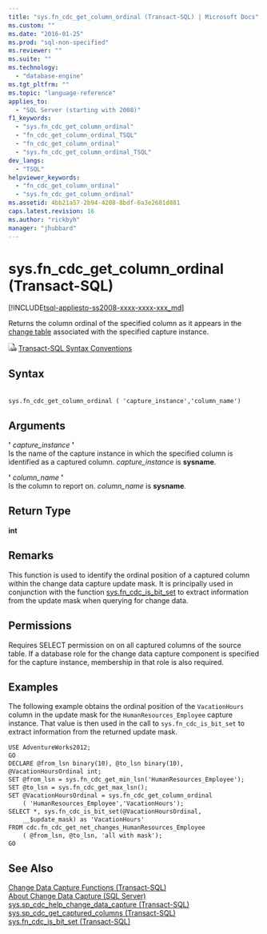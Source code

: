 ```yaml
---
title: "sys.fn_cdc_get_column_ordinal (Transact-SQL) | Microsoft Docs"
ms.custom: ""
ms.date: "2016-01-25"
ms.prod: "sql-non-specified"
ms.reviewer: ""
ms.suite: ""
ms.technology: 
  - "database-engine"
ms.tgt_pltfrm: ""
ms.topic: "language-reference"
applies_to: 
  - "SQL Server (starting with 2008)"
f1_keywords: 
  - "sys.fn_cdc_get_column_ordinal"
  - "fn_cdc_get_column_ordinal_TSQL"
  - "fn_cdc_get_column_ordinal"
  - "sys.fn_cdc_get_column_ordinal_TSQL"
dev_langs: 
  - "TSQL"
helpviewer_keywords: 
  - "fn_cdc_get_column_ordinal"
  - "sys.fn_cdc_get_column_ordinal"
ms.assetid: 4bb21a57-2b94-4208-8bdf-6a3e2681d881
caps.latest.revision: 16
ms.author: "rickbyh"
manager: "jhubbard"
---
```

# sys.fn_cdc_get_column_ordinal (Transact-SQL)
[!INCLUDE[tsql-appliesto-ss2008-xxxx-xxxx-xxx_md](../../../a9retired/includes/tsql-appliesto-ss2008-xxxx-xxxx-xxx-md.md)]

  Returns the column ordinal of the specified column as it appears in the [change table](../../../relational-databases/reference/system-tables/cdc.-capture-instance-ct-transact-sql.md) associated with the specified capture instance.  
  
 ![Topic link icon](../../../a9notintoc/media/topic-link.gif "Topic link icon") [Transact-SQL Syntax Conventions](../../../t-sql/language-elements/transact-sql-syntax-conventions-transact-sql.md)  
  
## Syntax  
  
```  
  
sys.fn_cdc_get_column_ordinal ( 'capture_instance','column_name')  
```  
  
## Arguments  
 **'** *capture_instance* **'**  
 Is the name of the capture instance in which the specified column is identified as a captured column. *capture_instance* is **sysname**.  
  
 **'** *column_name* **'**  
 Is the column to report on. *column_name* is **sysname**.  
  
## Return Type  
 **int**  
  
## Remarks  
 This function is used to identify the ordinal position of a captured column within the change data capture update mask. It is principally used in conjunction with the function [sys.fn_cdc_is_bit_set](../../../relational-databases/reference/system-functions/sys.fn-cdc-is-bit-set-transact-sql.md) to extract information from the update mask when querying for change data.  
  
## Permissions  
 Requires SELECT permission on on all captured columns of the source table. If a database role for the change data capture component is specified for the capture instance, membership in that role is also required.  
  
## Examples  
 The following example obtains the ordinal position of the `VacationHours` column in the update mask for the `HumanResources_Employee` capture instance. That value is then used in the call to `sys.fn_cdc_is_bit_set` to extract information from the returned update mask.  
  
```  
USE AdventureWorks2012;  
GO  
DECLARE @from_lsn binary(10), @to_lsn binary(10),  @VacationHoursOrdinal int;  
SET @from_lsn = sys.fn_cdc_get_min_lsn('HumanResources_Employee');  
SET @to_lsn = sys.fn_cdc_get_max_lsn();  
SET @VacationHoursOrdinal = sys.fn_cdc_get_column_ordinal   
    ( 'HumanResources_Employee','VacationHours');  
SELECT *, sys.fn_cdc_is_bit_set(@VacationHoursOrdinal,  
    __$update_mask) as 'VacationHours'  
FROM cdc.fn_cdc_get_net_changes_HumanResources_Employee  
    ( @from_lsn, @to_lsn, 'all with mask');  
GO  
```  
  
## See Also  
 [Change Data Capture Functions &#40;Transact-SQL&#41;](../../../relational-databases/reference/system-functions/change-data-capture-functions-transact-sql.md)   
 [About Change Data Capture &#40;SQL Server&#41;](../../../relational-databases/track-changes/about-change-data-capture-sql-server.md)   
 [sys.sp_cdc_help_change_data_capture &#40;Transact-SQL&#41;](../../../relational-databases/reference/system-stored-procedures/sys.sp-cdc-help-change-data-capture-transact-sql.md)   
 [sys.sp_cdc_get_captured_columns &#40;Transact-SQL&#41;](../../../relational-databases/reference/system-stored-procedures/sys.sp-cdc-get-captured-columns-transact-sql.md)   
 [sys.fn_cdc_is_bit_set &#40;Transact-SQL&#41;](../../../relational-databases/reference/system-functions/sys.fn-cdc-is-bit-set-transact-sql.md)  
  
  